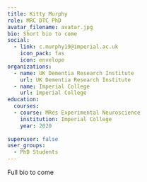 ```yaml
---
title: Kitty Murphy
role: MRC DTC PhD
avatar_filename: avatar.jpg
bio: Short bio to come
social:
  - link: c.murphy19@imperial.ac.uk 
    icon_pack: fas
    icon: envelope
organizations:
  - name: UK Dementia Research Institute
    url: UK Dementia Research Institute
  - name: Imperial College
    url: Imperial College
education:
  courses:
  - course: MRes Experimental Neuroscience
    institution: Imperial College
    year: 2020  
      
superuser: false
user_groups:
  - PhD Students
---
```


Full bio to come
